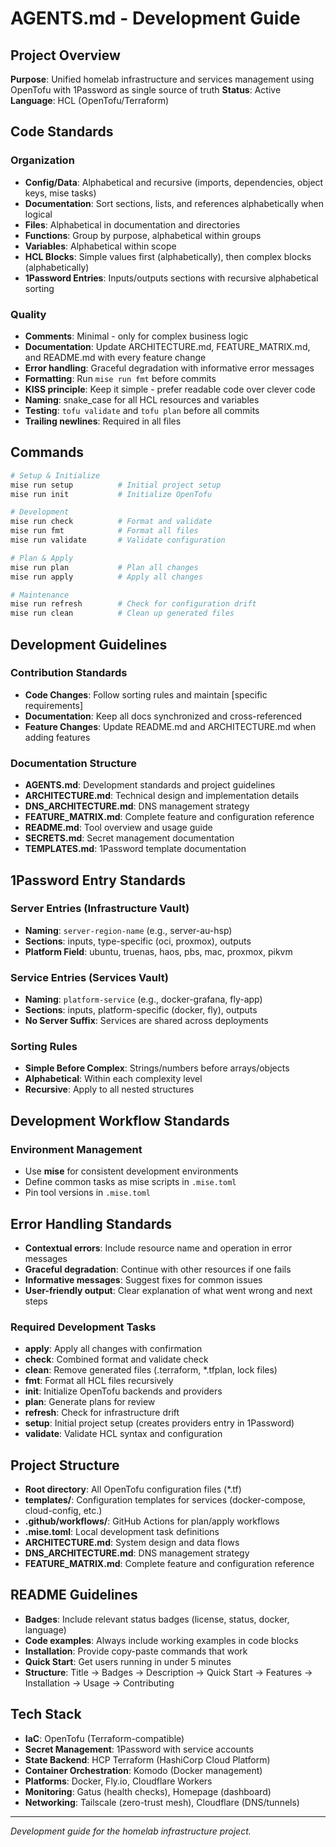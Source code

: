 # AGENTS.md - Development Guide

## Project Overview
**Purpose**: Unified homelab infrastructure and services management using OpenTofu with 1Password as single source of truth
**Status**: Active
**Language**: HCL (OpenTofu/Terraform)

## Code Standards

### Organization
- **Config/Data**: Alphabetical and recursive (imports, dependencies, object keys, mise tasks)
- **Documentation**: Sort sections, lists, and references alphabetically when logical
- **Files**: Alphabetical in documentation and directories
- **Functions**: Group by purpose, alphabetical within groups
- **Variables**: Alphabetical within scope
- **HCL Blocks**: Simple values first (alphabetically), then complex blocks (alphabetically)
- **1Password Entries**: Inputs/outputs sections with recursive alphabetical sorting

### Quality
- **Comments**: Minimal - only for complex business logic
- **Documentation**: Update ARCHITECTURE.md, FEATURE_MATRIX.md, and README.md with every feature change
- **Error handling**: Graceful degradation with informative error messages
- **Formatting**: Run `mise run fmt` before commits
- **KISS principle**: Keep it simple - prefer readable code over clever code
- **Naming**: snake_case for all HCL resources and variables
- **Testing**: `tofu validate` and `tofu plan` before all commits
- **Trailing newlines**: Required in all files

## Commands
```bash
# Setup & Initialize
mise run setup          # Initial project setup
mise run init           # Initialize OpenTofu

# Development
mise run check          # Format and validate
mise run fmt            # Format all files
mise run validate       # Validate configuration

# Plan & Apply
mise run plan           # Plan all changes
mise run apply          # Apply all changes

# Maintenance
mise run refresh        # Check for configuration drift
mise run clean          # Clean up generated files
```

## Development Guidelines

### Contribution Standards
- **Code Changes**: Follow sorting rules and maintain [specific requirements]
- **Documentation**: Keep all docs synchronized and cross-referenced
- **Feature Changes**: Update README.md and ARCHITECTURE.md when adding features

### Documentation Structure
- **AGENTS.md**: Development standards and project guidelines
- **ARCHITECTURE.md**: Technical design and implementation details
- **DNS_ARCHITECTURE.md**: DNS management strategy
- **FEATURE_MATRIX.md**: Complete feature and configuration reference
- **README.md**: Tool overview and usage guide
- **SECRETS.md**: Secret management documentation
- **TEMPLATES.md**: 1Password template documentation

## 1Password Entry Standards

### Server Entries (Infrastructure Vault)
- **Naming**: `server-region-name` (e.g., server-au-hsp)
- **Sections**: inputs, type-specific (oci, proxmox), outputs
- **Platform Field**: ubuntu, truenas, haos, pbs, mac, proxmox, pikvm

### Service Entries (Services Vault)
- **Naming**: `platform-service` (e.g., docker-grafana, fly-app)
- **Sections**: inputs, platform-specific (docker, fly), outputs
- **No Server Suffix**: Services are shared across deployments

### Sorting Rules
- **Simple Before Complex**: Strings/numbers before arrays/objects
- **Alphabetical**: Within each complexity level
- **Recursive**: Apply to all nested structures

## Development Workflow Standards

### Environment Management
- Use **mise** for consistent development environments
- Define common tasks as mise scripts in `.mise.toml`
- Pin tool versions in `.mise.toml`

## Error Handling Standards
- **Contextual errors**: Include resource name and operation in error messages
- **Graceful degradation**: Continue with other resources if one fails
- **Informative messages**: Suggest fixes for common issues
- **User-friendly output**: Clear explanation of what went wrong and next steps

### Required Development Tasks
- **apply**: Apply all changes with confirmation
- **check**: Combined format and validate check
- **clean**: Remove generated files (.terraform, *.tfplan, lock files)
- **fmt**: Format all HCL files recursively
- **init**: Initialize OpenTofu backends and providers
- **plan**: Generate plans for review
- **refresh**: Check for infrastructure drift
- **setup**: Initial project setup (creates providers entry in 1Password)
- **validate**: Validate HCL syntax and configuration

## Project Structure
- **Root directory**: All OpenTofu configuration files (*.tf)
- **templates/**: Configuration templates for services (docker-compose, cloud-config, etc.)
- **.github/workflows/**: GitHub Actions for plan/apply workflows
- **.mise.toml**: Local development task definitions
- **ARCHITECTURE.md**: System design and data flows
- **DNS_ARCHITECTURE.md**: DNS management strategy
- **FEATURE_MATRIX.md**: Complete feature and configuration reference

## README Guidelines
- **Badges**: Include relevant status badges (license, status, docker, language)
- **Code examples**: Always include working examples in code blocks
- **Installation**: Provide copy-paste commands that work
- **Quick Start**: Get users running in under 5 minutes
- **Structure**: Title → Badges → Description → Quick Start → Features → Installation → Usage → Contributing

## Tech Stack
- **IaC**: OpenTofu (Terraform-compatible)
- **Secret Management**: 1Password with service accounts
- **State Backend**: HCP Terraform (HashiCorp Cloud Platform)
- **Container Orchestration**: Komodo (Docker management)
- **Platforms**: Docker, Fly.io, Cloudflare Workers
- **Monitoring**: Gatus (health checks), Homepage (dashboard)
- **Networking**: Tailscale (zero-trust mesh), Cloudflare (DNS/tunnels)

---

*Development guide for the homelab infrastructure project.*
